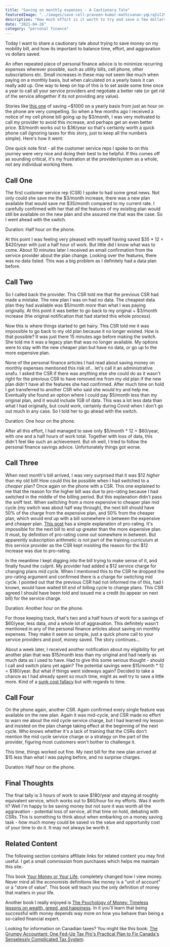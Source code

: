 ```yaml
---
title: "Saving on monthly expenses - A Cautionary Tale"
featuredImage: "../images/save-cell-praveen-kumar-mathivanan-yqLrqIsl294-unsplash.jpg"
description: "How much effort is it worth to try and save a few dollars on your cell phone bill?"
date: "2021-04-26"
category: "personal finance"
---
```


Today I want to share a cautionary tale about trying to save money on my mobility bill, and how its important to balance time, effort, and aggravation vs dollars saved.

An often repeated piece of personal finance advice is to minimize recurring expenses wherever possible, such as utility bills, cell phone, other subscriptions etc. Small increases in these may not seem like much when paying on a monthly basis, but when calculated on a yearly basis it can really add up. One way to keep on top of this is to set aside some time once a year to call all your service providers and negotiate a better rate (or get rid of the service altogether if its not providing any value).

Stories like [this one](https://www.mrmoneymustache.com/2019/08/22/1000-per-hour/) of saving ~$1000 on a yearly basis from just an hour on the phone are very compelling. So when a few months ago I received a notice of my cell phone bill going up by $3/month, I was very motivated to call my provider to avoid this increase, and perhaps get an even better price. $3/month works out to $36/year so that's certainly worth a quick phone call (ignoring taxes for this story, just to keep all the numbers simple). Here's how it went:

One quick note first - all the customer service reps I spoke to on this journey were very nice and doing their best to be helpful. If this comes off as sounding critical, it's my frustration at the provider/system as a whole, not any individual working there.

## Call One

The first customer service rep (CSR) I spoke to had some great news. Not only could she save me the $3/month increase, there was a new plan available that would save me $35/month compared to my current rate. I carefully confirmed with her that *all* the features of my existing plan would still be available on the new plan and she assured me that was the case. So I went ahead with the switch.

Duration: Half hour on the phone.

At this point I was feeling very pleased with myself having saved $35 * 12 = $420/year with just a half hour of work. But little did I know what was to come. About 10 minutes later I received an email confirmation from the service provider about the plan change. Looking over the features, there was no data listed. This was a big problem as I definitely had a data plan before.

## Call Two

So I called back the provider. This CSR told me that the previous CSR had made a mistake. The new plan I was on had no data. The cheapest data plan they had available was $5/month *more* than what I was paying originally. At this point it was better to go back to my original + $3/month increase (the original notification that had started this whole process).

Now this is where things started to get hairy. This CSR told me it was impossible to go back to my old plan because it no longer existed. How is that possible? It was just there 15 minutes ago before making the switch. She told me it was a legacy plan that was no longer available. My options were to stay with the new cheaper plan but have no data, or go up to the more expensive plan.

None of the personal finance articles I had read about saving money on monthly expenses mentioned this risk of... let's call it an administrative snafu. I asked the CSR if there was anything else she could do as it wasn't right for the previous CSR to have removed me from my old plan if the new plan didn't have all the features she had confirmed. After much time on hold I got transferred to another CSR who said she would try and help me. Eventually she found an option where I could pay $5/month less than my original plan, and it would include 1GB of data. This was a lot less data than what I had originally, but could work, certainly during Covid when I don't go out much in any case. So I told her to go ahead with the switch.

Duration: One hour on the phone.

After all this effort, I had managed to save only $5/month * 12 = $60/year, with one and a half hours of work total. Together with loss of data, this didn't feel like such an achievement. But oh well, I tried to follow the personal finance savings advice. Unfortunately things got worse.

## Call Three

When next month's bill arrived, I was very surprised that it was $12 *higher* than my old bill! How could this be possible when I had switched to a *cheaper* plan? Once again on the phone with a CSR. This one explained to me that the reason for the higher bill was due to pro-rating because I had switched in the middle of the billing period. But this explanation didn't pass the sniff test. When switching from a more expensive to cheaper plan mid cycle (my switch was about half way through), the next bill should have 50% of the charge from the expensive plan, and 50% from the cheaper plan, which would end up with a bill somewhere in between the expensive and cheaper plan. [This post](https://www.billsby.com/2019/12/26/explained-what-is-pro-rating-and-how-can-you-use-it-in-your-subscription-business) has a simple explanation of pro-rating. It's impossible for the next bill to end up greater than the more expensive plan. It must, by definition of pro-rating come out somewhere in between. But apparently subscription arithmetic is not part of the training curriculum at this service provider as the CSR kept insisting the reason for the $12 increase was due to pro-rating.

In the meantime I kept digging into the bill trying to make sense of it, and finally found the culprit. My provider had added a $12 service charge for changing plans mid cycle. When I mentioned this to the CSR he dropped the pro-rating argument and confirmed there is a charge for switching mid cycle. I pointed out that the previous CSR had not informed me of this, had I known, would have waited till end of billing cycle to change plans. This CSR agreed I should have been told and issued me a credit (to appear on next bill) for the service charge.

Duration: Another hour on the phone.

For those keeping track, that's two and a half hours of work for a savings of $60/year, less data, *and* a whole lot of aggravation. This definitely wasn't mentioned in any of the personal finance articles about saving on monthly expenses. They make it seem so simple, just a quick phone call to your service providers and poof, money saved. The story continues...

About a week later, I received another notification about my eligibility for yet another plan that was $15/month less than my original and had nearly as much data as I used to have. Had to give this some serious thought - should I call and switch plans yet again? The potential savings were $15/month * 12 = $180/year. But what if things went sideways again? Decided to take a chance as I had already spent so much time, might as well try to save a little more. Kind of a [sunk cost fallacy](https://en.wikipedia.org/wiki/Sunk_cost) but with regards to time.

## Call Four

On the phone again, another CSR. Again confirmed every single feature was available on the new plan. Again it was mid-cycle, and CSR made no effort to warn me about the mid cycle service charge, but I had learned my lesson and insisted on the plan change taking effect at the beginning of the next cycle. Who knows whether it's a lack of training that the CSRs don't mention the mid cycle service charge or a strategy on the part of the provider, figuring most customers won't bother to challenge it.

This time, things worked out fine. My next bill for the new plan arrived at $15 less than what I was paying before, and no surprise charges.

Duration: Half hour on the phone.

## Final Thoughts

The final tally is 3 hours of work to save $180/year and staying at roughly equivalent service, which works out to $60/hour for my efforts. Was it worth it? Well I'm happy to be saving money but not sure it was worth all the aggravation - potential loss of service, all that time on hold, debating with CSRs. This is something to think about when embarking on a money saving task -  how much money could be saved vs the value and opportunity cost of your time to do it. It may not always be worth it.

## Related Content

The following section contains affiliate links for related content you may find useful. I get a small commission from purchases which helps me maintain this site.

This book [Your Money or Your Life](https://amzn.to/2Q4UboX), completely changed how I view money. Never mind all the economists definitions like money is a "unit of account" or a "store of value". This book will teach you the only definition of money that matters in your life.

Another book I really enjoyed is [The Psychology of Money: Timeless lessons on wealth, greed, and happiness](https://amzn.to/2Q7BIrT). In it you'll learn that being successful with money depends way more on how you behave than being a so-called financial expert.

Looking for information on Canadian taxes? You might like this book: [The Grumpy Accountant: One Fed-Up Tax Pro's Practical Plan to Fix Canada's Senselessly Complicated Tax System](https://amzn.to/3aaj4qh).

